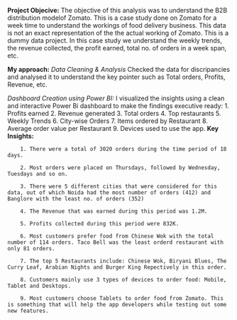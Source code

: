 **Project Objecive:**
The objective of this analysis was to understand the B2B distribution modelof Zomato.
This is a case study done on Zomato for a week time to understand the workings of food delivery business.
This data is not an exact representation of the the actual working of Zomato. This is a dummy data project.
In this case study we understand the weekly trends, the revenue collected, the profit earned, total no. of orders in a week span, etc.

**My approach:**
*Data Cleaning & Analysis*
        Checked the data for discripancies and analysed it to understand the key pointer such as Total orders, Profits, Revenue, etc.

*Dashboard Creation using Power BI:*
        I visualized the insights using a clean and interactive Power Bi dashboard to make the findings executive ready:
                1. Profits earned
                2. Revenue generated
                3. Total orders
                4. Top restaurants
                5. Weekly Trends
                6. City-wise Orders
                7. Items ordered by Restaurant
                8. Average order value per Restaurant
                9. Devices used to use the app.
**Key Insights:**

        1. There were a total of 3020 orders during the time period of 18 days.
        
        2. Most orders were placed on Thursdays, followed by Wednesday, Tuesdays and so on. 
        
        3. There were 5 different cities that were considered for this data, out of which Noida had the most number of orders (412) and Banglore with the least no. of orders (352)
        
        4. The Revenue that was earned during this period was 1.2M.
        
        5. Profits collected during this period were 832K.
        
        6. Most customers prefer food from Chinese Wok with the total number of 114 orders. Taco Bell was the least orderd restaurant with only 81 orders.
        
        7. The top 5 Restaurants include: Chinese Wok, Biryani Blues, The Curry Leaf, Arabian Nights and Burger King Repectively in this order.
        
        8. Customers mainly use 3 types of devices to order food: Mobile, Tablet and Desktops.
        
        9. Most customers choose Tablets to order food from Zomato. This is something that will help the app developers while testing out some new features.

